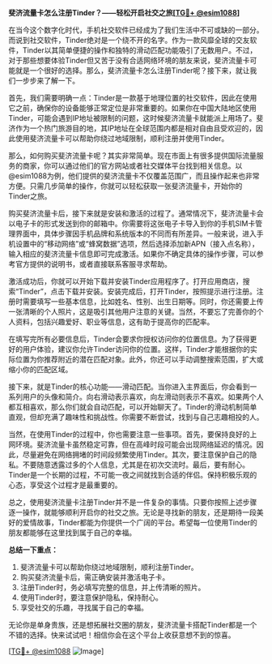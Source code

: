 **斐济流量卡怎么注册Tinder？——轻松开启社交之旅[[TG💪+ @esim1088](https://t.me/s/esim1088)]**

在当今这个数字化时代，手机社交软件已经成为了我们生活中不可或缺的一部分。而说到社交软件，Tinder绝对是一个绕不开的名字。作为一款风靡全球的交友软件，Tinder以其简单便捷的操作和独特的滑动匹配功能吸引了无数用户。不过，对于那些想要体验Tinder但又苦于没有合适网络环境的朋友来说，斐济流量卡可能就是一个很好的选择。那么，斐济流量卡怎么注册Tinder呢？接下来，就让我们一步步来了解一下。

首先，我们需要明确一点：Tinder是一款基于地理位置的社交软件，因此在使用它之前，确保你的设备能够正常定位是非常重要的。如果你在中国大陆地区使用Tinder，可能会遇到IP地址被限制的问题，这时候斐济流量卡就能派上用场了。斐济作为一个热门旅游目的地，其IP地址在全球范围内都是相对自由且受欢迎的，因此使用斐济流量卡可以帮助你绕过地域限制，顺利注册并使用Tinder。

那么，如何购买斐济流量卡呢？其实非常简单。现在市面上有很多提供国际流量服务的商家，你可以通过他们的官方网站或者社交媒体平台找到相关信息。以@esim1088为例，他们提供的斐济流量卡不仅覆盖范围广，而且操作起来也非常方便。只需几步简单的操作，你就可以轻松获取一张斐济流量卡，开始你的Tinder之旅。

购买斐济流量卡后，接下来就是安装和激活的过程了。通常情况下，斐济流量卡会以电子卡的形式发送到你的邮箱中。你需要将这张电子卡导入到你的手机SIM卡管理界面中，具体步骤因手机品牌和系统版本的不同而有所差异。一般来说，进入手机设置中的“移动网络”或“蜂窝数据”选项，然后选择添加新APN（接入点名称），输入相应的斐济流量卡信息即可完成激活。如果你不确定具体的操作步骤，可以参考官方提供的说明书，或者直接联系客服寻求帮助。

激活成功后，你就可以开始下载并安装Tinder应用程序了。打开应用商店，搜索“Tinder”，点击下载并安装。安装完成后，打开Tinder，按照提示进行注册。注册时需要填写一些基本信息，比如姓名、性别、出生日期等。同时，你还需要上传一张清晰的个人照片，这是吸引其他用户注意的关键。当然，不要忘了完善你的个人资料，包括兴趣爱好、职业等信息，这有助于提高你的匹配率。

在填写完所有必要信息后，Tinder会要求你授权访问你的位置信息。为了获得更好的用户体验，建议你允许Tinder访问你的位置。这样，Tinder才能根据你的实际位置为你推荐附近的潜在匹配对象。此外，你还可以手动调整搜索范围，扩大或缩小你的匹配区域。

接下来，就是Tinder的核心功能——滑动匹配。当你进入主界面后，你会看到一系列用户的头像和简介。向右滑动表示喜欢，向左滑动则表示不喜欢。如果两个人都互相喜欢，那么你们就会自动匹配，可以开始聊天了。Tinder的滑动机制简单直观，但却充满了趣味性和挑战性。你需要不断尝试，找到与自己志趣相投的人。

当然，在使用Tinder的过程中，你也需要注意一些事项。首先，要保持良好的上网环境。斐济流量卡虽然稳定可靠，但在高峰时段可能会出现网络延迟的情况。因此，尽量避免在网络拥堵的时间段频繁使用Tinder。其次，要注意保护自己的隐私。不要随意透露过多的个人信息，尤其是在初次交流时。最后，要有耐心。Tinder是一个长期的过程，不可能一夜之间就找到合适的伴侣。保持积极乐观的心态，享受这个过程才是最重要的。

总之，使用斐济流量卡注册Tinder并不是一件复杂的事情。只要你按照上述步骤逐一操作，就能够顺利开启你的社交之旅。无论是寻找新的朋友，还是期待一段美好的爱情故事，Tinder都能为你提供一个广阔的平台。希望每一位使用Tinder的朋友都能够在这里找到属于自己的幸福。

**总结一下重点：**
1. 斐济流量卡可以帮助你绕过地域限制，顺利注册Tinder。
2. 购买斐济流量卡后，需正确安装并激活电子卡。
3. 注册Tinder时，务必填写完整的信息，并上传清晰的照片。
4. 使用Tinder时，要注意保护隐私，保持耐心。
5. 享受社交的乐趣，寻找属于自己的幸福。

无论你是单身贵族，还是想拓展社交圈的朋友，斐济流量卡搭配Tinder都是一个不错的选择。快来试试吧！相信你会在这个平台上收获意想不到的惊喜。

[[TG💪+ @esim1088](https://t.me/s/esim1088) ![Image](https://i.postimg.cc/4NQfJmqS/Snipaste-2025-05-13-00-14-12.png)]